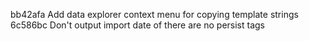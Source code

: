 bb42afa Add data explorer context menu for copying template strings
6c586bc Don't output import date of there are no persist tags
